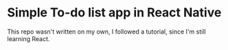 # Simple To-do list app in React Native

This repo wasn't written on my own, I followed a tutorial, since I'm still learning React.

